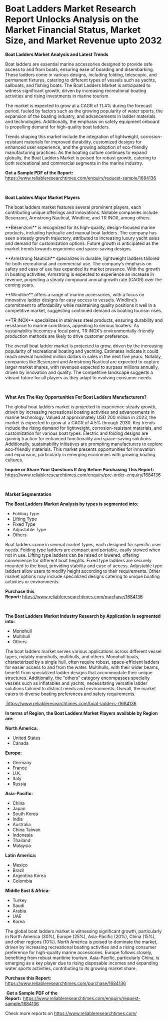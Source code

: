 <p><h1>Boat Ladders Market Research Report Unlocks Analysis on the Market Financial Status, Market Size, and Market Revenue upto 2032</h1></p><p><strong>Boat Ladders Market Analysis and Latest Trends</strong></p>
<p><p>Boat ladders are essential marine accessories designed to provide safe access to and from boats, ensuring ease of boarding and disembarking. These ladders come in various designs, including folding, telescopic, and permanent fixtures, catering to different types of vessels such as yachts, sailboats, and fishing boats. The Boat Ladders Market is anticipated to witness significant growth, driven by increasing recreational boating activities and rising investments in marine tourism.</p><p>The market is expected to grow at a CAGR of 11.4% during the forecast period, fueled by factors such as the growing popularity of water sports, the expansion of the boating industry, and advancements in ladder materials and technologies. Additionally, the emphasis on safety equipment onboard is propelling demand for high-quality boat ladders. </p><p>Trends shaping this market include the integration of lightweight, corrosion-resistant materials for improved durability, customized designs for enhanced user experience, and the growing adoption of eco-friendly manufacturing practices. As the boating culture continues to expand globally, the Boat Ladders Market is poised for robust growth, catering to both recreational and commercial segments in the marine industry.</p></p>
<p><strong>Get a Sample PDF of the Report:&nbsp;</strong> <a href="https://www.reliableresearchtimes.com/enquiry/request-sample/1684136?utm_campaign=3313&utm_medium=2&utm_source=Github&utm_content=ia&utm_term=26032025&utm_id=boat-ladders">https://www.reliableresearchtimes.com/enquiry/request-sample/1684136</a></p>
<p>&nbsp;</p>
<p><strong>Boat Ladders Major Market Players</strong></p>
<p><p>The boat ladders market features several prominent players, each contributing unique offerings and innovations. Notable companies include Besenzoni, Armstrong Nautical, Windline, and TR INOX, among others.</p><p>**Besenzoni** is recognized for its high-quality, design-focused marine products, including hydraulic and manual boat ladders. The company has seen a steady growth trajectory, attributed to increasing luxury yacht sales and demand for customization options. Future growth is anticipated as the market trends towards ergonomic and space-saving designs.</p><p>**Armstrong Nautical** specializes in durable, lightweight ladders tailored for both recreational and commercial use. The company’s emphasis on safety and ease of use has expanded its market presence. With the growth in boating activities, Armstrong is expected to experience an increase in revenue, projecting a steady compound annual growth rate (CAGR) over the coming years.</p><p>**Windline** offers a range of marine accessories, with a focus on innovative ladder designs for easy access to vessels. Windline’s commitment to affordability while maintaining quality positions it well in a competitive market, suggesting continued demand as boating tourism rises.</p><p>**TR INOX** specializes in stainless steel products, ensuring durability and resistance to marine conditions, appealing to serious boaters. As sustainability becomes a focal point, TR INOX’s environmentally-friendly production methods are likely to drive customer preference.</p><p>The overall boat ladder market is projected to grow, driven by the increasing popularity of recreational boating and yachting. Estimates indicate it could reach several hundred million dollars in sales in the next five years. Notably, companies like Besenzoni and Armstrong Nautical are expected to capture larger market shares, with revenues expected to surpass millions annually, driven by innovation and quality. The competitive landscape suggests a vibrant future for all players as they adapt to evolving consumer needs.</p></p>
<p>&nbsp;</p>
<p><strong>What Are The Key Opportunities For Boat Ladders Manufacturers?</strong></p>
<p><p>The global boat ladders market is projected to experience steady growth, driven by increasing recreational boating activities and advancements in marine technology. Valued at approximately USD 200 million in 2023, the market is expected to grow at a CAGR of 4.5% through 2030. Key trends include the rising demand for lightweight, corrosion-resistant materials, and customization for various boat types. Electric and folding designs are gaining traction for enhanced functionality and space-saving solutions. Additionally, sustainability initiatives are prompting manufacturers to explore eco-friendly materials. This market presents opportunities for innovation and expansion, particularly in emerging economies with growing boating cultures.</p></p>
<p><strong>Inquire or Share Your Questions If Any Before Purchasing This Report:</strong> <a href="https://www.reliableresearchtimes.com/enquiry/pre-order-enquiry/1684136?utm_campaign=3313&utm_medium=2&utm_source=Github&utm_content=ia&utm_term=26032025&utm_id=boat-ladders">https://www.reliableresearchtimes.com/enquiry/pre-order-enquiry/1684136</a></p>
<p>&nbsp;</p>
<p><strong>Market Segmentation</strong></p>
<p><strong>The Boat Ladders Market Analysis by types is segmented into:</strong></p>
<p><ul><li>Folding Type</li><li>Lifting Type</li><li>Fixed Type</li><li>Adjustable Type</li><li>Others</li></ul></p>
<p><p>Boat ladders come in several market types, each designed for specific user needs. Folding type ladders are compact and portable, easily stowed when not in use. Lifting type ladders can be raised or lowered, offering convenience for different boat heights. Fixed type ladders are securely mounted to the boat, providing stability and ease of access. Adjustable type ladders allow users to modify height according to their requirements. Other market options may include specialized designs catering to unique boating activities or environments.</p></p>
<p><strong>Purchase this Report:&nbsp;</strong><a href="https://www.reliableresearchtimes.com/purchase/1684136?utm_campaign=3313&utm_medium=2&utm_source=Github&utm_content=ia&utm_term=26032025&utm_id=boat-ladders">https://www.reliableresearchtimes.com/purchase/1684136</a></p>
<p>&nbsp;</p>
<p><strong>The Boat Ladders Market Industry Research by Application is segmented into:</strong></p>
<p><ul><li>Monohull</li><li>Multihull</li><li>Others</li></ul></p>
<p><p>The boat ladders market serves various applications across different vessel types, notably monohulls, multihulls, and others. Monohull boats, characterized by a single hull, often require robust, space-efficient ladders for easier access to and from the water. Multihulls, with their wider beams, benefit from specialized ladder designs that accommodate their unique structures. Additionally, the "others" category encompasses specialty vessels such as inflatables and yachts, necessitating versatile ladder solutions tailored to distinct needs and environments. Overall, the market caters to diverse boating preferences and safety requirements.</p></p>
<p><a href="https://www.reliableresearchtimes.com/boat-ladders-r1684136?utm_campaign=3313&utm_medium=2&utm_source=Github&utm_content=ia&utm_term=26032025&utm_id=boat-ladders">&nbsp;https://www.reliableresearchtimes.com/boat-ladders-r1684136</a></p>
<p><strong>In terms of Region, the Boat Ladders Market Players available by Region are:</strong></p>
<p>
    <p> <strong> North America: </strong>
        <ul>
            <li>United States</li>
            <li>Canada</li>
        </ul>
        </p> 
    <p> <strong> Europe: </strong>
        <ul>
            <li>Germany</li>
            <li>France</li>
            <li>U.K.</li>
            <li>Italy</li>
            <li>Russia</li>
        </ul>
        </p> 
    <p> <strong> Asia-Pacific: </strong>
        <ul>
            <li>China</li>
            <li>Japan</li>
            <li>South Korea</li>
            <li>India</li>
            <li>Australia</li>
            <li>China Taiwan</li>
            <li>Indonesia</li>
            <li>Thailand</li>
            <li>Malaysia</li>
        </ul>
        </p> 
    <p> <strong> Latin America: </strong>
        <ul>
            <li>Mexico</li>
            <li>Brazil</li>
            <li>Argentina Korea</li>
            <li>Colombia</li>
        </ul>
        </p> 
    <p> <strong> Middle East & Africa: </strong>
        <ul>
            <li>Turkey</li>
            <li>Saudi</li>
            <li>Arabia</li>
            <li>UAE</li>
            <li>Korea</li>
        </ul>
    </p>
    </p>
<p><p>The global boat ladders market is witnessing significant growth, particularly in North America (30%), Europe (25%), Asia-Pacific (20%), China (15%), and other regions (10%). North America is poised to dominate the market, driven by increasing recreational boating activities and a rising consumer preference for high-quality marine accessories. Europe follows closely, benefiting from robust maritime tourism. Asia-Pacific, particularly China, is emerging as a key player due to rising disposable incomes and expanding water sports activities, contributing to its growing market share.</p></p>
<p><strong>Purchase this Report: </strong><a href="https://www.reliableresearchtimes.com/purchase/1684136?utm_campaign=3313&utm_medium=2&utm_source=Github&utm_content=ia&utm_term=26032025&utm_id=boat-ladders">https://www.reliableresearchtimes.com/purchase/1684136</a></p>
<p>&nbsp;<strong>Get a Sample PDF of the Report:&nbsp;&nbsp;</strong><a href="https://www.reliableresearchtimes.com/enquiry/request-sample/1684136?utm_campaign=3313&utm_medium=2&utm_source=Github&utm_content=ia&utm_term=26032025&utm_id=boat-ladders">https://www.reliableresearchtimes.com/enquiry/request-sample/1684136</a></p>
<p><strong></strong></p>
<p>Check more reports on <a href="https://www.reliableresearchtimes.com/?utm_campaign=3313&utm_medium=2&utm_source=Github&utm_content=ia&utm_term=26032025&utm_id=boat-ladders">https://www.reliableresearchtimes.com/</a></p>
